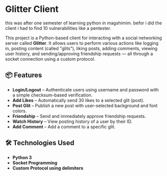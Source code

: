 # Glitter Client

this was after one semester of learning python in magshimim. befor i did the client i had to find 10 vulnerabilities like a pentester.

This project is a Python-based client for interacting with a social networking server called **Glitter**. It allows users to perform various actions like logging in, posting content (called "glits"), liking posts, adding comments, viewing user history, and sending/approving friendship requests — all through a socket connection using a custom protocol.

## 📦 Features

- **Login/Logout** – Authenticate users using username and password with a simple checksum-based verification.
- **Add Likes** – Automatically send 30 likes to a selected glit (post).
- **Post Glit** – Publish a new post with user-selected background and font colors.
- **Friendship** – Send and immediately approve friendship requests.
- **Watch History** – View posting history of a user by their ID.
- **Add Comment** – Add a comment to a specific glit.

## 🛠️ Technologies Used

- **Python 3**
- **Socket Programming**
- **Custom Protocol using delimiters**
